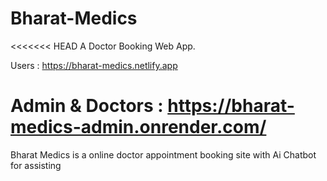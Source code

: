 # Bharat-Medics
<<<<<<< HEAD
 A Doctor Booking Web App.

 Users : https://bharat-medics.netlify.app

 Admin & Doctors : https://bharat-medics-admin.onrender.com/
=======
Bharat Medics is a online doctor appointment booking site with Ai Chatbot for assisting
>>>>>>> 
